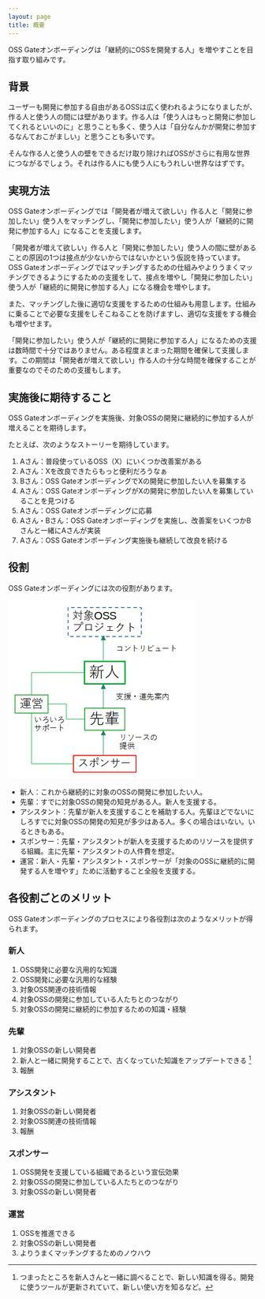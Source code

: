 ```yaml
---
layout: page
title: 概要
---
```


OSS Gateオンボーディングは「継続的にOSSを開発する人」を増やすことを目指す取り組みです。

## 背景

ユーザーも開発に参加する自由があるOSSは広く使われるようになりましたが、作る人と使う人の間には壁があります。作る人は「使う人はもっと開発に参加してくれるといいのに」と思うことも多く、使う人は「自分なんかが開発に参加するなんておこがましい」と思うことも多いです。

そんな作る人と使う人の壁をできるだけ取り除ければOSSがさらに有用な世界につながるでしょう。それは作る人にも使う人にもうれしい世界なはずです。

## 実現方法

OSS Gateオンボーディングでは「開発者が増えて欲しい」作る人と「開発に参加したい」使う人をマッチングし、「開発に参加したい」使う人が「継続的に開発に参加する人」になることを支援します。

「開発者が増えて欲しい」作る人と「開発に参加したい」使う人の間に壁があることの原因の1つは接点が少ないからではないかという仮説を持っています。OSS Gateオンボーディングではマッチングするための仕組みやよりうまくマッチングできるようにするための支援をして、接点を増やし「開発に参加したい」使う人が「継続的に開発に参加する人」になる機会を増やします。

また、マッチングした後に適切な支援をするための仕組みも用意します。仕組みに乗ることで必要な支援をしそこねることを防げますし、適切な支援をする機会も増やせます。

「開発に参加したい」使う人が「継続的に開発に参加する人」になるための支援は数時間で十分ではありません。ある程度まとまった期間を確保して支援します。この期間は「開発者が増えて欲しい」作る人の十分な時間を確保することが重要なのでそのための支援もします。

## 実施後に期待すること

OSS Gateオンボーディングを実施後、対象OSSの開発に継続的に参加する人が増えることを期待します。

たとえば、次のようなストーリーを期待しています。

  1. Aさん：普段使っているOSS（X）にいくつか改善案がある
  2. Aさん：Xを改良できたらもっと便利だろうなぁ
  3. Bさん：OSS GateオンボーディングでXの開発に参加したい人を募集する
  4. Aさん：OSS GateオンボーディングがXの開発に参加したい人を募集していることを見つける
  5. Aさん：OSS Gateオンボーディングに応募
  6. Aさん・Bさん：OSS Gateオンボーディングを実施し、改善案をいくつかBさんと一緒にAさんが実装
  7. Aさん：OSS Gateオンボーディング実施後も継続して改良を続ける

## 役割

OSS Gateオンボーディングには次の役割があります。

![関係図](../images/relationship.png)

  * 新人：これから継続的に対象のOSSの開発に参加したい人。
  * 先輩：すでに対象OSSの開発の知見がある人。新人を支援する。
  * アシスタント：先輩が新人を支援することを補助する人。先輩ほどでないにしろすでに対象OSSの開発の知見が多少はある人。多くの場合はいない。いるときもある。
  * スポンサー：先輩・アシスタントが新人を支援するためのリソースを提供する組織。主に先輩・アシスタントの人件費を想定。
  * 運営：新人・先輩・アシスタント・スポンサーが「対象のOSSに継続的に開発する人を増やす」ために活動すること全般を支援する。


## 各役割ごとのメリット

OSS Gateオンボーディングのプロセスにより各役割は次のようなメリットが得られます。

### 新人

  1. OSS開発に必要な汎用的な知識
  2. OSS開発に必要な汎用的な経験
  3. 対象OSS関連の技術情報
  4. 対象OSSの開発に参加している人たちとのつながり
  5. 対象OSSの開発に継続的に参加するための知識・経験

### 先輩

  1. 対象OSSの新しい開発者
  2. 新人と一緒に開発することで、古くなっていた知識をアップデートできる [^update]
  3. 報酬

[^update]: つまったところを新人さんと一緒に調べることで、新しい知識を得る。開発に使うツールが更新されていて、新しい使い方を知るなど。

### アシスタント

  1. 対象OSSの新しい開発者
  2. 対象OSS関連の技術情報
  3. 報酬

### スポンサー

  1. OSS開発を支援している組織であるという宣伝効果
  2. 対象OSSの開発に参加している人たちとのつながり
  3. 対象OSSの新しい開発者

### 運営

  1. OSSを推進できる
  2. 対象OSSの新しい開発者
  3. よりうまくマッチングするためのノウハウ

